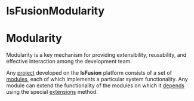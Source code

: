 # lsFusionModularity

# Modularity

Modularity is a key mechanism for providing extensibility, reusability, and effective interaction among the development team.

Any [project](Projects.md) developed on the **lsFusion** platform consists of a set of [modules](Modules.md), each of which implements a particular system functionality. Any module can extend the functionality of the modules on which it [depends](Modules_1146882.html#Modules-depends) using the special [extensions](Extensions.md) method.

  
